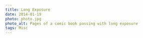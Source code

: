 ```yaml
---
title: Long Exposure
date: 2014-01-19
photo: photo.jpg
photo_alt: Pages of a comic book passing with long exposure
tags: Misc
---
```

